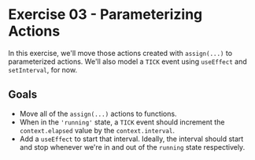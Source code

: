 # Exercise 03 - Parameterizing Actions

In this exercise, we'll move those actions created with `assign(...)` to
parameterized actions. We'll also model a `TICK` event using `useEffect` and
`setInterval`, for now.

## Goals

- Move all of the `assign(...)` actions to functions.
- When in the `'running'` state, a `TICK` event should increment the
  `context.elapsed` value by the `context.interval`.
- Add a `useEffect` to start that interval. Ideally, the interval should start
  and stop whenever we're in and out of the `running` state respectively.
